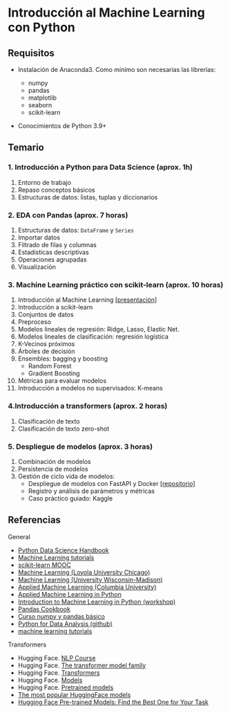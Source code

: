 # Introducción al Machine Learning con Python

## Requisitos

- Instalación de Anaconda3. Como mínimo son necesarias las librerías:
  - numpy
  - pandas
  - matplotlib
  - seaborn
  - scikit-learn

- Conocimientos de Python 3.9+

## Temario

### 1. Introducción a Python para Data Science (aprox. 1h)

  1. Entorno de trabajo
  2. Repaso conceptos básicos
  3. Estructuras de datos: listas, tuplas y diccionarios

### 2. EDA con Pandas (aprox. 7 horas)

  1. Estructuras de datos: `DataFrame` y `Series`
  2. Importar datos
  3. Filtrado de filas y columnas
  4. Estadísticas descriptivas
  5. Operaciones agrupadas
  6. Visualización

### 3. Machine Learning práctico con scikit-learn (aprox. 10 horas)

  1. Introducción al Machine Learning [[presentación]](https://albertotb.com/curso-inap/big_data.html)
  2. Introducción a scikit-learn
  3. Conjuntos de datos
  4. Preproceso
  5. Modelos lineales de regresión: Ridge, Lasso, Elastic Net.
  6. Modelos lineales de clasificación: regresión logística
  7. K-Vecinos próximos
  8. Árboles de decisión
  9. Ensembles: bagging y boosting
      - Random Forest
      - Gradient Boosting
  10. Métricas para evaluar modelos
  11. Introducción a modelos no supervisados: K-means

### 4.Introducción a transformers (aprox. 2 horas)

  1. Clasificación de texto
  2. Clasificación de texto zero-shot

### 5. Despliegue de modelos (aprox. 3 horas)

  1. Combinación de modelos
  2. Persistencia de modelos
  3. Gestión de ciclo vida de modelos:
     - Despliegue de modelos con FastAPI y Docker [[repositorio]](https://github.com/albertotb/sklearn_fastapi_docker)
     - Registro y análisis de parámetros y métricas
     - Caso práctico guiado: Kaggle

## Referencias

General

- [Python Data Science Handbook](https://jakevdp.github.io/PythonDataScienceHandbook/)
- [Machine Learning tutorials](https://github.com/ethen8181/machine-learning)
- [scikit-learn MOOC](https://www.fun-mooc.fr/en/courses/machine-learning-python-scikit-learn/)
- [Machine Learning (Loyola University Chicago)](https://github.com/dmitriydligach/PyMLSlides)
- [Machine Learning (University Wisconsin-Madison)](https://github.com/rasbt/stat479-machine-learning-fs19)
- [Applied Machine Learning (Columbia University)](https://github.com/amueller/COMS4995-s20)
- [Applied Machine Learning in Python](https://amueller.github.io/aml/)
- [Introduction to Machine Learning in Python (workshop)](https://github.com/amueller/ml-workshop-1-of-4)
- [Pandas Cookbook](https://github.com/jvns/pandas-cookbook)
- [Curso numpy y pandas básico](https://github.com/guiwitz/NumpyPandas_course)
- [Python for Data Analysis (github)](https://github.com/wesm/pydata-book)
- [machine learning tutorials](https://github.com/ethen8181/machine-learning)

Transformers

- Hugging Face. [NLP Course](https://huggingface.co/learn/nlp-course/chapter1/1)
- Hugging Face. [The transformer model family](https://huggingface.co/docs/transformers/en/model_summary)
- Hugging Face. [Transformers](https://huggingface.co/docs/transformers/en/index)
- Hugging Face. [Models](https://huggingface.co/models?sort=trending)
- Hugging Face. [Pretrained models](https://huggingface.co/transformers/v3.3.1/pretrained_models.html)
- [The most popular HuggingFace models](https://medium.com/@nzungize.lambert/the-most-popular-huggingface-models-d67eaaea392c)
- [Hugging Face Pre-trained Models: Find the Best One for Your Task](https://neptune.ai/blog/hugging-face-pre-trained-models-find-the-best)
